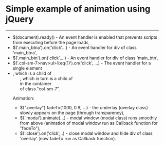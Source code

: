 # Simple example of animation using jQuery
____

* $(document).ready() - An event handler is enabled that prevents scripts from executing before the page loads,
* $('.main_btna').on('click'...) - An event handler for div of class 'main_btna',
* $('.main_btn').on('click',...) - An event handler for div of class 'main_btn',
* $('.col-sm-7>nav>ul>li:eq(1)').on('click', ...) - The event handler for a single element <li>, which is a child of <ul>,
 which in turn is a child of <nav> in the container <div> of class "col-sm-7".

Animation:
* $(".overlay").fadeTo(1000, 0.9, ...) - the underlay (overlay class) slowly appears on the page (through transparency),
* $('.modal').animate(...) - modal window (modal class) runs smoothly from above 
(animation of modal window run as Callback function for "fadeTo"),
* $('.close').on('click',..) - close modal window and hide div of class 'overlay' (now fadeTo run as Callback function).